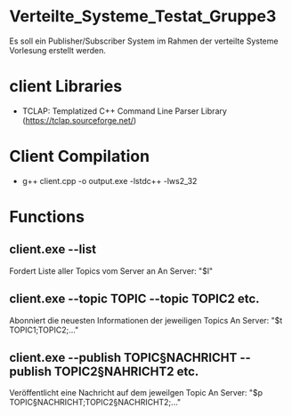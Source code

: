# Verteilte_Systeme_Testat_Gruppe3
Es soll ein Publisher/Subscriber System im Rahmen der verteilte Systeme Vorlesung erstellt werden.
# client Libraries
- TCLAP: Templatized C++ Command Line Parser Library (https://tclap.sourceforge.net/)
# Client Compilation
- g++ client.cpp -o output.exe -lstdc++ -lws2_32
# Functions
## client.exe --list
Fordert Liste aller Topics vom Server an
An Server: "$l"
## client.exe --topic TOPIC --topic TOPIC2 etc.
Abonniert die neuesten Informationen der jeweiligen Topics
An Server: "$t TOPIC1;TOPIC2;..."
## client.exe --publish TOPIC§NACHRICHT --publish TOPIC2§NAHRICHT2 etc.
Veröffentlicht eine Nachricht auf dem jeweilgen Topic
An Server: "$p TOPIC§NACHRICHT;TOPIC2§NACHRICHT2;..."
